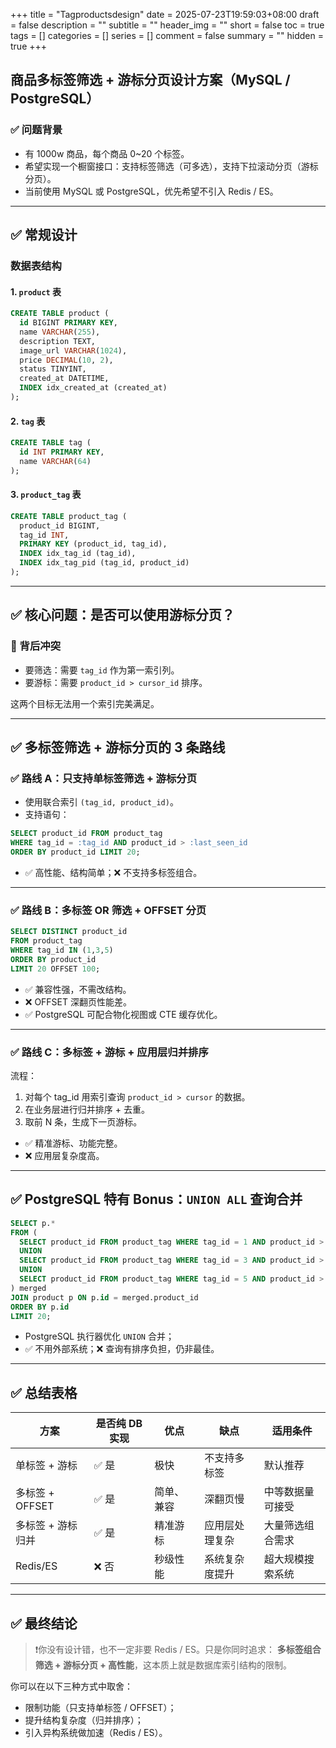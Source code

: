 +++
title = "Tagproductsdesign"
date = 2025-07-23T19:59:03+08:00
draft = false
description = ""
subtitle = ""
header_img = ""
short = false
toc = true
tags = []
categories = []
series = []
comment = false
summary = ""
hidden = true
+++

## 商品多标签筛选 + 游标分页设计方案（MySQL / PostgreSQL）

### ✅ 问题背景

* 有 1000w 商品，每个商品 0\~20 个标签。
* 希望实现一个橱窗接口：支持标签筛选（可多选），支持下拉滚动分页（游标分页）。
* 当前使用 MySQL 或 PostgreSQL，优先希望不引入 Redis / ES。

---

## ✅ 常规设计

### 数据表结构

#### 1. `product` 表

```sql
CREATE TABLE product (
  id BIGINT PRIMARY KEY,
  name VARCHAR(255),
  description TEXT,
  image_url VARCHAR(1024),
  price DECIMAL(10, 2),
  status TINYINT,
  created_at DATETIME,
  INDEX idx_created_at (created_at)
);
```

#### 2. `tag` 表

```sql
CREATE TABLE tag (
  id INT PRIMARY KEY,
  name VARCHAR(64)
);
```

#### 3. `product_tag` 表

```sql
CREATE TABLE product_tag (
  product_id BIGINT,
  tag_id INT,
  PRIMARY KEY (product_id, tag_id),
  INDEX idx_tag_id (tag_id),
  INDEX idx_tag_pid (tag_id, product_id)
);
```

---

## ✅ 核心问题：是否可以使用游标分页？

### 🎯 背后冲突

* 要筛选：需要 `tag_id` 作为第一索引列。
* 要游标：需要 `product_id > cursor_id` 排序。

这两个目标无法用一个索引完美满足。

---

## ✅ 多标签筛选 + 游标分页的 3 条路线

### ✅ 路线 A：只支持单标签筛选 + 游标分页

* 使用联合索引 `(tag_id, product_id)`。
* 支持语句：

```sql
SELECT product_id FROM product_tag
WHERE tag_id = :tag_id AND product_id > :last_seen_id
ORDER BY product_id LIMIT 20;
```

* ✅ 高性能、结构简单；❌ 不支持多标签组合。

---

### ✅ 路线 B：多标签 OR 筛选 + OFFSET 分页

```sql
SELECT DISTINCT product_id
FROM product_tag
WHERE tag_id IN (1,3,5)
ORDER BY product_id
LIMIT 20 OFFSET 100;
```

* ✅ 兼容性强，不需改结构。
* ❌ OFFSET 深翻页性能差。
* ✅ PostgreSQL 可配合物化视图或 CTE 缓存优化。

---

### ✅ 路线 C：多标签 + 游标 + 应用层归并排序

流程：

1. 对每个 tag\_id 用索引查询 `product_id > cursor` 的数据。
2. 在业务层进行归并排序 + 去重。
3. 取前 N 条，生成下一页游标。

* ✅ 精准游标、功能完整。
* ❌ 应用层复杂度高。

---

## ✅ PostgreSQL 特有 Bonus：`UNION ALL` 查询合并

```sql
SELECT p.*
FROM (
  SELECT product_id FROM product_tag WHERE tag_id = 1 AND product_id > :cursor
  UNION
  SELECT product_id FROM product_tag WHERE tag_id = 3 AND product_id > :cursor
  UNION
  SELECT product_id FROM product_tag WHERE tag_id = 5 AND product_id > :cursor
) merged
JOIN product p ON p.id = merged.product_id
ORDER BY p.id
LIMIT 20;
```

* PostgreSQL 执行器优化 `UNION` 合并；
* ✅ 不用外部系统；❌ 查询有排序负担，仍非最佳。

---

## ✅ 总结表格

| 方案           | 是否纯 DB 实现 | 优点    | 缺点      | 适用条件     |
| ------------ | --------- | ----- | ------- | -------- |
| 单标签 + 游标     | ✅ 是       | 极快    | 不支持多标签  | 默认推荐     |
| 多标签 + OFFSET | ✅ 是       | 简单、兼容 | 深翻页慢    | 中等数据量可接受 |
| 多标签 + 游标归并   | ✅ 是       | 精准游标  | 应用层处理复杂 | 大量筛选组合需求 |
| Redis/ES     | ❌ 否       | 秒级性能  | 系统复杂度提升 | 超大规模搜索系统 |

---

## ✅ 最终结论

> ❗你没有设计错，也不一定非要 Redis / ES。只是你同时追求：
> **多标签组合筛选 + 游标分页 + 高性能**，这本质上就是数据库索引结构的限制。

你可以在以下三种方式中取舍：

* 限制功能（只支持单标签 / OFFSET）；
* 提升结构复杂度（归并排序）；
* 引入异构系统做加速（Redis / ES）。

